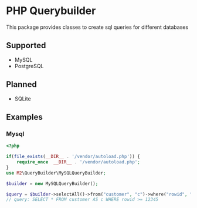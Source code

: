 # PHP Querybuilder
This package provides classes to create sql queries for different databases

## Supported
- MySQL
- PostgreSQL

## Planned
- SQLite



## Examples

### Mysql

```php
<?php

if(file_exists(__DIR__ . '/vendor/autoload.php')) {
    require_once  __DIR__ . '/vendor/autoload.php';
}
use M2\QueryBuilder\MySQLQueryBuilder;

$builder = new MySQLQueryBuilder();

$query = $builder->selectAll()->from("customer", "c")->where("rowid", ">=", "12345");
// query: SELECT * FROM customer AS c WHERE rowid >= 12345
```